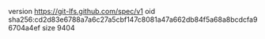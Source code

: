 version https://git-lfs.github.com/spec/v1
oid sha256:cd2d83e6788a7a6c27a5cbf147c8081a47a662db84f5a68a8bcdcfa96704a4ef
size 9404
